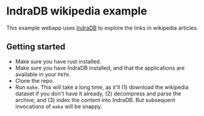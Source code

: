 # IndraDB wikipedia example

This example webapp uses [IndraDB](https://github.com/indradb/indradb) to explore the links in wikipedia articles.

## Getting started

* Make sure you have rust installed.
* Make sure you have IndraDB installed, and that the applications are available in your `PATH`.
* Clone the repo.
* Run `make`. This will take a long time, as it'll (1) download the wikipedia dataset if you don't have it already, (2) decompress and parse the archive, and (3) index the content into IndraDB. But subsequent invocations of `make` will be snappy.
